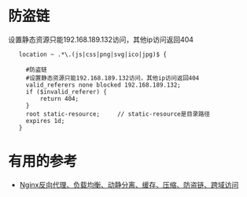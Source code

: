 # 防盗链

设置静态资源只能192.168.189.132访问，其他ip访问返回404

       location ~ .*\.(js|css|png|svg|ico|jpg)$ {
      
         #防盗链
         #设置静态资源只能192.168.189.132访问，其他ip访问返回404
         valid_referers none blocked 192.168.189.132;
         if ($invalid_referer) {
             return 404;
         }
         root static-resource;     // static-resource是目录路径
         expires 1d;
       }












# 有用的参考

* [Nginx反向代理、负载均衡、动静分离、缓存、压缩、防盗链、跨域访问](https://www.cnblogs.com/ph7seven/p/9932712.html)
